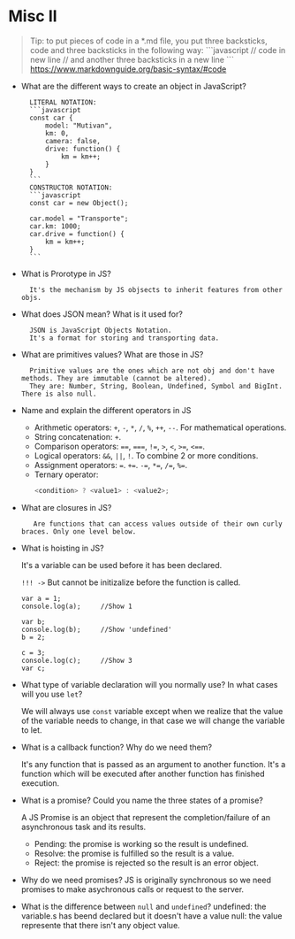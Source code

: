 # Misc II

> Tip: to put pieces of code in a *.md file, you put three backsticks, code and three backsticks in the following way: 
\```javascript 
// code in new line
// and another three backsticks in a new line
\```
https://www.markdownguide.org/basic-syntax/#code


- What are the different ways to create an object in JavaScript?

        LITERAL NOTATION:
        ```javascript
        const car {
            model: "Mutivan",
            km: 0,
            camera: false,
            drive: function() {
                km = km++;
            }
        }
        ```
        CONSTRUCTOR NOTATION:
        ```javascript
        const car = new Object();

        car.model = "Transporte";
        car.km: 1000;
        car.drive = function() {
            km = km++;
        }
        ```


- What is Prorotype in JS?

        It's the mechanism by JS objsects to inherit features from other objs.

- What does JSON mean? What is it used for?

        JSON is JavaScript Objects Notation.
        It's a format for storing and transporting data.

- What are primitives values? What are those in JS?

        Primitive values are the ones which are not obj and don't have methods. They are immutable (cannot be altered).
        They are: Number, String, Boolean, Undefined, Symbol and BigInt. There is also null.

- Name and explain the different operators in JS

    - Arithmetic operators: `+`, `-`, `*`, ``/``, ``%``, ``++``, `--`. For mathematical operations.
    - String concatenation: ``+``.
    - Comparison operators: ``==``, ``===``, ``!=``, `>`, ``<``, ``>=``, ``<==``.
    - Logical operators: ``&&``, ``||``, ``!``. To combine 2 or more conditions.
    - Assignment operators: `=`. ``+=``. ``-=``, ``*=``, ``/=``, ``%=``.
    - Ternary operator: 
        ```javascript
        <condition> ? <value1> : <value2>;
        ```
- What are closures in JS?

         Are functions that can access values outside of their own curly braces. Only one level below.

- What is hoisting in JS?

    It's a variable can be used before it has been declared. 
    
    ``!!! ->`` But cannot be initizalize before the function is called.

    ```javescript
    var a = 1;
    console.log(a);     //Show 1

    var b;
    console.log(b);     //Show 'undefined'
    b = 2;

    c = 3;
    console.log(c);     //Show 3
    var c;
    ```


- What type of variable declaration will you normally use? In what cases will you use `let`?

    We will always use ``const`` variable except when we realize that the value of the variable needs to change, in that case we will change the variable to let. 

- What is a callback function? Why do we need them?

    It's any function that is passed as an argument to another function.
    It's a function which will be executed after another function has finished execution.

- What is a promise? Could you name the three states of a promise?

    A JS Promise is an object that represent the completion/failure of an asynchronous task and its results.
    - Pending: the promise is working so the result is undefined.
    - Resolve: the promise is fulfilled so the result is a value.
    - Reject: the promise is rejected so the result is an error object.

- Why do we need promises?
    JS is originally synchronous so we need promises to make asychronous calls or request to the server.

- What is the difference between `null` and `undefined`?
    undefined: the variable.s has beend declared but it doesn't have a value
    null: the value represente that there isn't any  object value.